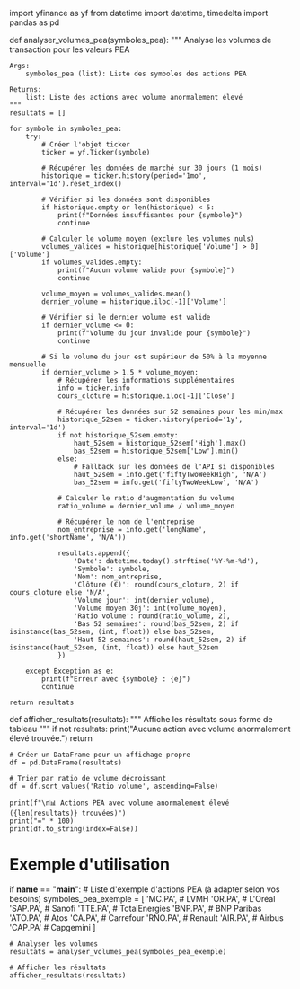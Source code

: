 import yfinance as yf
from datetime import datetime, timedelta
import pandas as pd

def analyser_volumes_pea(symboles_pea):
    """
    Analyse les volumes de transaction pour les valeurs PEA
    
    Args:
        symboles_pea (list): Liste des symboles des actions PEA
    
    Returns:
        list: Liste des actions avec volume anormalement élevé
    """
    resultats = []
    
    for symbole in symboles_pea:
        try:
            # Créer l'objet ticker
            ticker = yf.Ticker(symbole)
            
            # Récupérer les données de marché sur 30 jours (1 mois)
            historique = ticker.history(period='1mo', interval='1d').reset_index()
            
            # Vérifier si les données sont disponibles
            if historique.empty or len(historique) < 5:
                print(f"Données insuffisantes pour {symbole}")
                continue
            
            # Calculer le volume moyen (exclure les volumes nuls)
            volumes_valides = historique[historique['Volume'] > 0]['Volume']
            if volumes_valides.empty:
                print(f"Aucun volume valide pour {symbole}")
                continue
                
            volume_moyen = volumes_valides.mean()
            dernier_volume = historique.iloc[-1]['Volume']
            
            # Vérifier si le dernier volume est valide
            if dernier_volume <= 0:
                print(f"Volume du jour invalide pour {symbole}")
                continue
            
            # Si le volume du jour est supérieur de 50% à la moyenne mensuelle
            if dernier_volume > 1.5 * volume_moyen:
                # Récupérer les informations supplémentaires
                info = ticker.info
                cours_cloture = historique.iloc[-1]['Close']
                
                # Récupérer les données sur 52 semaines pour les min/max
                historique_52sem = ticker.history(period='1y', interval='1d')
                if not historique_52sem.empty:
                    haut_52sem = historique_52sem['High'].max()
                    bas_52sem = historique_52sem['Low'].min()
                else:
                    # Fallback sur les données de l'API si disponibles
                    haut_52sem = info.get('fiftyTwoWeekHigh', 'N/A')
                    bas_52sem = info.get('fiftyTwoWeekLow', 'N/A')
                
                # Calculer le ratio d'augmentation du volume
                ratio_volume = dernier_volume / volume_moyen
                
                # Récupérer le nom de l'entreprise
                nom_entreprise = info.get('longName', info.get('shortName', 'N/A'))
                
                resultats.append({
                    'Date': datetime.today().strftime('%Y-%m-%d'),
                    'Symbole': symbole,
                    'Nom': nom_entreprise,
                    'Clôture (€)': round(cours_cloture, 2) if cours_cloture else 'N/A',
                    'Volume jour': int(dernier_volume),
                    'Volume moyen 30j': int(volume_moyen),
                    'Ratio volume': round(ratio_volume, 2),
                    'Bas 52 semaines': round(bas_52sem, 2) if isinstance(bas_52sem, (int, float)) else bas_52sem,
                    'Haut 52 semaines': round(haut_52sem, 2) if isinstance(haut_52sem, (int, float)) else haut_52sem
                })
                
        except Exception as e:
            print(f"Erreur avec {symbole} : {e}")
            continue
    
    return resultats

def afficher_resultats(resultats):
    """
    Affiche les résultats sous forme de tableau
    """
    if not resultats:
        print("Aucune action avec volume anormalement élevé trouvée.")
        return
    
    # Créer un DataFrame pour un affichage propre
    df = pd.DataFrame(resultats)
    
    # Trier par ratio de volume décroissant
    df = df.sort_values('Ratio volume', ascending=False)
    
    print(f"\n📊 Actions PEA avec volume anormalement élevé ({len(resultats)} trouvées)")
    print("=" * 100)
    print(df.to_string(index=False))

# Exemple d'utilisation
if __name__ == "__main__":
    # Liste d'exemple d'actions PEA (à adapter selon vos besoins)
    symboles_pea_exemple = [
        'MC.PA',      # LVMH
        'OR.PA',      # L'Oréal
        'SAP.PA',     # Sanofi
        'TTE.PA',     # TotalEnergies
        'BNP.PA',     # BNP Paribas
        'ATO.PA',     # Atos
        'CA.PA',      # Carrefour
        'RNO.PA',     # Renault
        'AIR.PA',     # Airbus
        'CAP.PA'      # Capgemini
    ]
    
    # Analyser les volumes
    resultats = analyser_volumes_pea(symboles_pea_exemple)
    
    # Afficher les résultats
    afficher_resultats(resultats)
